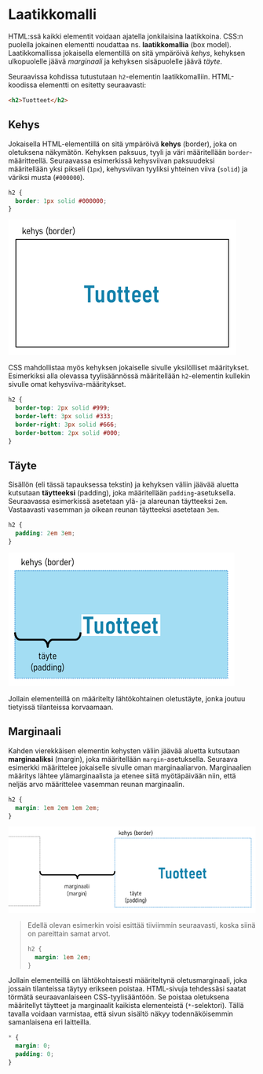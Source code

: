 # Laatikkomalli

HTML:ssä kaikki elementit voidaan ajatella jonkilaisina laatikkoina. CSS:n puolella jokainen elementti noudattaa ns. **laatikkomallia** (box model). Laatikkomallissa jokaisella elementillä on sitä ympäröivä *kehys*, kehyksen ulkopuolelle jäävä *marginaali* ja kehyksen sisäpuolelle jäävä *täyte*.

Seuraavissa kohdissa tutustutaan `h2`-elementin laatikkomalliin. HTML-koodissa elementti on esitetty seuraavasti:

```html
<h2>Tuotteet</h2>
```

## Kehys

Jokaisella HTML-elementillä on sitä ympäröivä **kehys** (border), joka on oletuksena näkymätön. Kehyksen paksuus, tyyli ja väri määritellään `border`-määritteellä. Seuraavassa esimerkissä kehysviivan paksuudeksi määritellään yksi pikseli (`1px`), kehysviivan tyyliksi yhteinen viiva (`solid`) ja väriksi musta (`#000000`).

```css
h2 {
  border: 1px solid #000000;
}
```

<div class="image">
 <img alt="Jokaisella elementillä on kehys. Kuvassa Tuotteet-tekstin ympärillä on yhden pikselin paksuinen yhtenäinen musta kehysviiva." src="./boxmodel-border.png" width="465">
</div>

CSS mahdollistaa myös kehyksen jokaiselle sivulle yksilölliset määritykset. Esimerkiksi alla olevassa tyylisäännössä määritellään `h2`-elementin kullekin sivulle omat kehysviiva-määritykset. 

```css
h2 {
  border-top: 2px solid #999;
  border-left: 3px solid #333;
  border-right: 3px solid #666;
  border-bottom: 2px solid #000;
}
```

## Täyte 

Sisällön (eli tässä tapauksessa tekstin) ja kehyksen väliin jäävää aluetta kutsutaan **täytteeksi** (padding), joka määritellään `padding`-asetuksella. Seuraavassa esimerkissä asetetaan ylä- ja alareunan täytteeksi `2em`. Vastaavasti vasemman ja oikean reunan täytteeksi asetetaan `3em`.

```css
h2 {
  padding: 2em 3em;
}
```

<div class="image">
 <img alt="Jokaisella elementillä on täyte, joka on kehyksen ja sisällön väliin jäävä alue." src="./boxmodel-padding.png" width="461">
</div>

Jollain elementeillä on määritelty lähtökohtainen oletustäyte, jonka joutuu tietyissä tilanteissa korvaamaan.

## Marginaali

Kahden vierekkäisen elementin kehysten väliin jäävää aluetta kutsutaan **marginaaliksi** (margin), joka määritellään `margin`-asetuksella. Seuraava esimerkki määrittelee jokaiselle sivulle oman marginaaliarvon. Marginaalien määritys lähtee ylämarginaalista ja etenee siitä myötäpäivään niin, että neljäs arvo määrittelee vasemman reunan marginaalin.

```css
h2 {
  margin: 1em 2em 1em 2em;
}
```

<div class="image">
 <img alt="Jokaisella elementillä on marginaali, joka on kahden vierekkäisen elementin väliin jäävä alue." src="./boxmodel-margin.png" width="786">
</div>

> Edellä olevan esimerkin voisi esittää tiiviimmin seuraavasti, koska siinä on pareittain samat arvot.
> ```css
> h2 {
>   margin: 1em 2em;   
> }
> ```

Jollain elementeillä on lähtökohtaisesti määriteltynä oletusmarginaali, joka jossain tilanteissa täytyy erikseen poistaa. HTML-sivuja tehdessäsi saatat törmätä seuraavanlaiseen CSS-tyylisääntöön. Se poistaa oletuksena määritellyt täytteet ja marginaalit kaikista elementeistä (`*`-selektori). Tällä tavalla voidaan varmistaa, että sivun sisältö näkyy todennäköisemmin samanlaisena eri laitteilla.

```css
* {
  margin: 0;
  padding: 0;
}